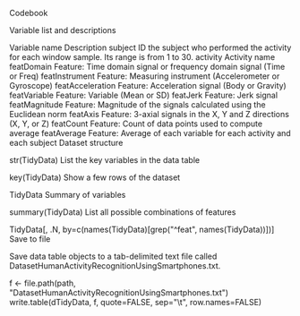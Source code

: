 Codebook



Variable list and descriptions

Variable name	Description
subject	ID the subject who performed the activity for each window sample. Its range is from 1 to 30.
activity	Activity name
featDomain	Feature: Time domain signal or frequency domain signal (Time or Freq)
featInstrument	Feature: Measuring instrument (Accelerometer or Gyroscope)
featAcceleration	Feature: Acceleration signal (Body or Gravity)
featVariable	Feature: Variable (Mean or SD)
featJerk	Feature: Jerk signal
featMagnitude	Feature: Magnitude of the signals calculated using the Euclidean norm
featAxis	Feature: 3-axial signals in the X, Y and Z directions (X, Y, or Z)
featCount	Feature: Count of data points used to compute average
featAverage	Feature: Average of each variable for each activity and each subject
Dataset structure

str(TidyData)
List the key variables in the data table

key(TidyData)
Show a few rows of the dataset

TidyData
Summary of variables

summary(TidyData)
List all possible combinations of features

TidyData[, .N, by=c(names(TidyData)[grep("^feat", names(TidyData))])]
Save to file

Save data table objects to a tab-delimited text file called DatasetHumanActivityRecognitionUsingSmartphones.txt.

f <- file.path(path, "DatasetHumanActivityRecognitionUsingSmartphones.txt")
write.table(dTidyData, f, quote=FALSE, sep="\t", row.names=FALSE)
